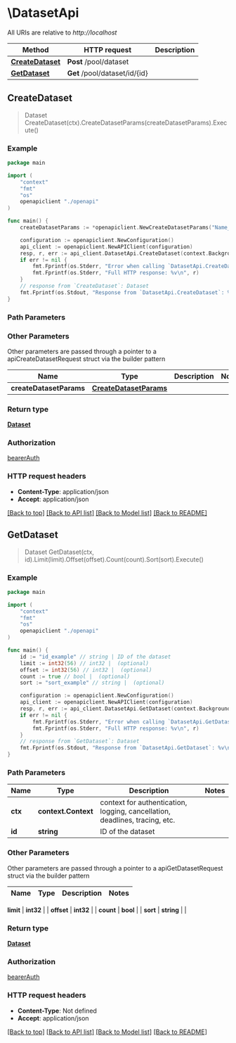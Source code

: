 # \DatasetApi

All URIs are relative to *http://localhost*

Method | HTTP request | Description
------------- | ------------- | -------------
[**CreateDataset**](DatasetApi.md#CreateDataset) | **Post** /pool/dataset | 
[**GetDataset**](DatasetApi.md#GetDataset) | **Get** /pool/dataset/id/{id} | 



## CreateDataset

> Dataset CreateDataset(ctx).CreateDatasetParams(createDatasetParams).Execute()





### Example

```go
package main

import (
    "context"
    "fmt"
    "os"
    openapiclient "./openapi"
)

func main() {
    createDatasetParams := *openapiclient.NewCreateDatasetParams("Name_example") // CreateDatasetParams |  (optional)

    configuration := openapiclient.NewConfiguration()
    api_client := openapiclient.NewAPIClient(configuration)
    resp, r, err := api_client.DatasetApi.CreateDataset(context.Background()).CreateDatasetParams(createDatasetParams).Execute()
    if err != nil {
        fmt.Fprintf(os.Stderr, "Error when calling `DatasetApi.CreateDataset``: %v\n", err)
        fmt.Fprintf(os.Stderr, "Full HTTP response: %v\n", r)
    }
    // response from `CreateDataset`: Dataset
    fmt.Fprintf(os.Stdout, "Response from `DatasetApi.CreateDataset`: %v\n", resp)
}
```

### Path Parameters



### Other Parameters

Other parameters are passed through a pointer to a apiCreateDatasetRequest struct via the builder pattern


Name | Type | Description  | Notes
------------- | ------------- | ------------- | -------------
 **createDatasetParams** | [**CreateDatasetParams**](CreateDatasetParams.md) |  | 

### Return type

[**Dataset**](Dataset.md)

### Authorization

[bearerAuth](../README.md#bearerAuth)

### HTTP request headers

- **Content-Type**: application/json
- **Accept**: application/json

[[Back to top]](#) [[Back to API list]](../README.md#documentation-for-api-endpoints)
[[Back to Model list]](../README.md#documentation-for-models)
[[Back to README]](../README.md)


## GetDataset

> Dataset GetDataset(ctx, id).Limit(limit).Offset(offset).Count(count).Sort(sort).Execute()





### Example

```go
package main

import (
    "context"
    "fmt"
    "os"
    openapiclient "./openapi"
)

func main() {
    id := "id_example" // string | ID of the dataset
    limit := int32(56) // int32 |  (optional)
    offset := int32(56) // int32 |  (optional)
    count := true // bool |  (optional)
    sort := "sort_example" // string |  (optional)

    configuration := openapiclient.NewConfiguration()
    api_client := openapiclient.NewAPIClient(configuration)
    resp, r, err := api_client.DatasetApi.GetDataset(context.Background(), id).Limit(limit).Offset(offset).Count(count).Sort(sort).Execute()
    if err != nil {
        fmt.Fprintf(os.Stderr, "Error when calling `DatasetApi.GetDataset``: %v\n", err)
        fmt.Fprintf(os.Stderr, "Full HTTP response: %v\n", r)
    }
    // response from `GetDataset`: Dataset
    fmt.Fprintf(os.Stdout, "Response from `DatasetApi.GetDataset`: %v\n", resp)
}
```

### Path Parameters


Name | Type | Description  | Notes
------------- | ------------- | ------------- | -------------
**ctx** | **context.Context** | context for authentication, logging, cancellation, deadlines, tracing, etc.
**id** | **string** | ID of the dataset | 

### Other Parameters

Other parameters are passed through a pointer to a apiGetDatasetRequest struct via the builder pattern


Name | Type | Description  | Notes
------------- | ------------- | ------------- | -------------

 **limit** | **int32** |  | 
 **offset** | **int32** |  | 
 **count** | **bool** |  | 
 **sort** | **string** |  | 

### Return type

[**Dataset**](Dataset.md)

### Authorization

[bearerAuth](../README.md#bearerAuth)

### HTTP request headers

- **Content-Type**: Not defined
- **Accept**: application/json

[[Back to top]](#) [[Back to API list]](../README.md#documentation-for-api-endpoints)
[[Back to Model list]](../README.md#documentation-for-models)
[[Back to README]](../README.md)

